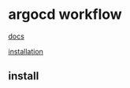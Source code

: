 # argocd workflow

[docs](https://argoproj.github.io/argo-workflows/workflow-concepts/)

[installation](https://argoproj.github.io/argo-workflows/installation/)

## install
```bash

```
